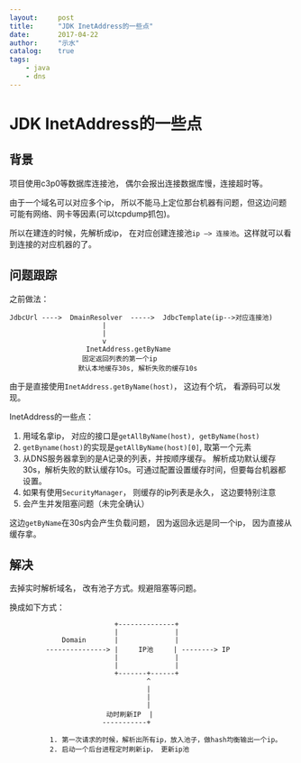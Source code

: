 ```yaml
---
layout:     post
title:      "JDK InetAddress的一些点"
date:       2017-04-22
author:     "示水"
catalog:    true
tags:
    - java
    - dns
---
```



# JDK InetAddress的一些点

## 背景
项目使用c3p0等数据库连接池， 偶尔会报出连接数据库慢，连接超时等。

由于一个域名可以对应多个ip， 所以不能马上定位那台机器有问题，但这边问题可能有网络、网卡等因素(可以tcpdump抓包)。

所以在建连的时候，先解析成ip， 在对应创建连接池`ip —> 连接池`。这样就可以看到连接的对应机器的了。

## 问题跟踪
之前做法：

```
JdbcUrl ---->  DmainResolver  ----->  JdbcTemplate(ip-->对应连接池)
                       |
                       |
                       v
                   InetAddress.getByName
                  固定返回列表的第一个ip
                 默认本地缓存30s, 解析失败的缓存10s
```

由于是直接使用`InetAddress.getByName(host)`， 这边有个坑， 看源码可以发现。

InetAddress的一些点：

1. 用域名拿ip， 对应的接口是`getAllByName(host), getByName(host)`
2. `getByname(host)`的实现是`getAllByName(host)[0]`, 取第一个元素
3. 从DNS服务器拿到的是A记录的列表，并按顺序缓存。 解析成功默认缓存30s，解析失败的默认缓存10s。可通过配置设置缓存时间，但要每台机器都设置。
4. 如果有使用`SecurityManager`， 则缓存的ip列表是永久， 这边要特别注意
5. 会产生并发阻塞问题（未完全确认） 

这边`getByName`在30s内会产生负载问题， 因为返回永远是同一个ip， 因为直接从缓存拿。


## 解决
去掉实时解析域名， 改有池子方式。规避阻塞等问题。

换成如下方式：

```
                          +--------------+
                          |              |
             Domain       |              |
         ---------------> |     IP池     | --------> IP
                          |              |
                          |              |
                          +-------+------+
                                  ^
                                  |
                                  |
                                  |
                        动时刷新IP  |
                       -----------+

          1. 第一次请求的时候，解析出所有ip，放入池子，做hash均衡输出一个ip。
          2. 启动一个后台进程定时刷新ip， 更新ip池
```

